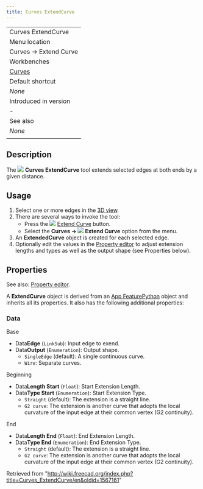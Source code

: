 ```yaml
---
title: Curves ExtendCurve
---
```


|                                                |
| ---------------------------------------------- |
| Curves ExtendCurve                             |
| Menu location                                  |
| Curves → Extend Curve                          |
| Workbenches                                    |
| [Curves](/Curves_Workbench "Curves Workbench") |
| Default shortcut                               |
| _None_                                         |
| Introduced in version                          |
| -                                              |
| See also                                       |
| _None_                                         |
|                                                |

## Description

The ![](/images/Curves_ExtendCurve.svg) **Curves ExtendCurve** tool extends selected edges at both ends by a given distance.

## Usage

1. Select one or more edges in the [3D view](/3D_view "3D view").
2. There are several ways to invoke the tool:
   - Press the ![](/images/Curves_ExtendCurve.svg) [Extend Curve](/Curves_ExtendCurve "Curves ExtendCurve") button.
   - Select the **Curves → ![](/images/Curves_ExtendCurve.svg) Extend Curve** option from the menu.
3. An **ExtendedCurve** object is created for each selected edge.
4. Optionally edit the values in the [Property editor](/Property_editor "Property editor") to adjust extension lengths and types as well as the output shape (see Properties below).

## Properties

See also: [Property editor](/Property_editor "Property editor").

A **ExtendCurve** object is derived from an [App FeaturePython](/App_FeaturePython "App FeaturePython") object and inherits all its properties. It also has the following additional properties:

### Data

Base

- Data**Edge** (`LinkSub`): Input edge to exend.
- Data**Output** (`Enumeration`): Output shape.
  - `SingleEdge` (default): A single continuous curve.
  - `Wire`: Separate curves.

Beginning

- Data**Length Start** (`Float`): Start Extension Length.
- Data**Type Start** (`Enumeration`): Start Extension Type.
  - `Straight` (default): The extension is a straight line.
  - `G2 curve`: The extension is another curve that adopts the local curvature of the input edge at their common vertex (G2 continuity).

End

- Data**Length End** (`Float`): End Extension Length.
- Data**Type End** (`Enumeration`): End Extension Type.
  - `Straight` (default): The extension is a straight line.
  - `G2 curve`: The extension is another curve that adopts the local curvature of the input edge at their common vertex (G2 continuity).

Retrieved from "<http://wiki.freecad.org/index.php?title=Curves_ExtendCurve/en&oldid=1567161>"
